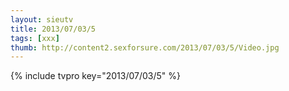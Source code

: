 ```yaml
--- 
layout: sieutv
title: 2013/07/03/5
tags: [xxx]
thumb: http://content2.sexforsure.com/2013/07/03/5/Video.jpg
---
```

{% include tvpro key="2013/07/03/5" %} 
